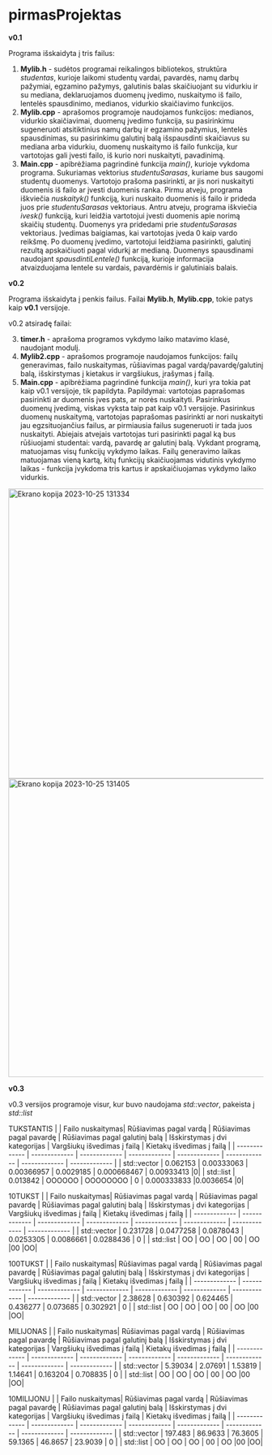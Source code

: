 # pirmasProjektas

**v0.1**

Programa išskaidyta į tris failus:

1. **Mylib.h** - sudėtos programai reikalingos bibliotekos, struktūra _studentas_, kurioje laikomi studentų vardai, pavardės, namų darbų pažymiai, egzamino pažymys, galutinis balas skaičiuojant su vidurkiu ir su mediana, deklaruojamos duomenų įvedimo, nuskaitymo iš failo, lentelės spausdinimo, medianos, vidurkio skaičiavimo funkcijos.
2. **Mylib.cpp** - aprašomos programoje naudojamos funkcijos: medianos, vidurkio skaičiavimai, duomenų įvedimo funkcija, su pasirinkimu sugeneruoti atsitiktinius namų darbų ir egzamino pažymius, lentelės spausdinimas, su pasirinkimu galutinį balą išspausdinti skaičiavus su mediana arba vidurkiu, duomenų nuskaitymo iš failo funkcija, kur vartotojas gali įvesti failo, iš kurio nori nuskaityti, pavadinimą.
3. **Main.cpp** - apibrėžiama pagrindinė funkcija _main()_, kurioje vykdoma programa. Sukuriamas vektorius _studentuSarasas_, kuriame bus saugomi studentų duomenys. Vartotojo prašoma pasirinkti, ar jis nori nuskaityti duomenis iš failo ar įvesti duomenis ranka. Pirmu atveju, programa iškviečia _nuskaityk()_ funkciją, kuri nuskaito duomenis iš failo ir prideda juos prie _studentuSarasas_ vektoriaus. Antru atveju, programa iškviečia _ivesk()_ funkciją, kuri leidžia vartotojui įvesti duomenis apie norimą skaičių studentų. Duomenys yra pridedami prie _studentuSarasas_ vektoriaus. Įvedimas baigiamas, kai vartotojas įveda 0 kaip vardo reikšmę. Po duomenų įvedimo, vartotojui leidžiama pasirinkti, galutinį rezultą apskaičiuoti pagal vidurkį ar medianą. Duomenys spausdinami naudojant _spausdintiLentele()_ funkciją, kurioje informacija atvaizduojama lentele su vardais, pavardėmis ir galutiniais balais.



**v0.2**

Programa išskaidyta į penkis failus. Failai **Mylib.h**, **Mylib.cpp**, tokie patys kaip **v0.1** versijoje.

v0.2 atsiradę failai:

3. **timer.h** - aprašoma programos vykdymo laiko matavimo klasė, naudojant modulį.
4. **Mylib2.cpp** - aprašomos programoje naudojamos funkcijos: failų generavimas, failo nuskaitymas, rūšiavimas pagal vardą/pavardę/galutinį balą, išskirstymas į kietakus ir vargšiukus, įrašymas į failą.
5. **Main.cpp** - apibrėžiama pagrindinė funkcija _main()_, kuri yra tokia pat kaip v0.1 versijoje, tik papildyta. Papildymai: vartotojas paprašomas pasirinkti ar duomenis įves pats, ar norės nuskaityti. Pasirinkus duomenų įvedimą, viskas vyksta taip pat kaip v0.1 versijoje. Pasirinkus duomenų nuskaitymą, vartotojas paprašomas pasirinkti ar nori nuskaityti jau egzsituojančius failus, ar pirmiausia failus sugeneruoti ir tada juos nuskaityti. Abiejais atvejais vartotojas turi pasirinkti pagal ką bus rūšiuojami studentai: vardą, pavardę ar galutinį balą. Vykdant programą, matuojamas visų funkcijų vykdymo laikas. Failų generavimo laikas matuojamas vieną kartą, kitų  funkcijų skaičiuojamas vidutinis vykdymo laikas - funkcija įvykdoma tris kartus ir apskaičiuojamas vykdymo laiko vidurkis. 

  

<img width="571" alt="Ekrano kopija 2023-10-25 131334" src="https://github.com/ievagud/pirmasProjektas/assets/144427953/c453235a-c684-478d-8d78-86c2f5efb19c">
<img width="588" alt="Ekrano kopija 2023-10-25 131405" src="https://github.com/ievagud/pirmasProjektas/assets/144427953/ee567ff6-2995-4114-8d12-942541916f33">


**v0.3**

v0.3 versijos programoje visur, kur buvo naudojama _std::vector<studentas>_, pakeista į _std::list<studentas>_

TUKSTANTIS
|         |  Failo nuskaitymas| Rūšiavimas pagal vardą | Rūšiavimas pagal pavardę | Rūšiavimas pagal galutinį balą | Išskirstymas į dvi kategorijas | Vargšiukų išvedimas į failą | Kietakų išvedimas į failą |
| ------------- | ------------- | ------------- | ------------- | ------------- | ------------- | ------------- | ------------- |
| std::vector <studentas>  |  0.062153 | 0.00333063  | 0.00366957  | 0.0029185  | 0.000668467  | 0.00933413  |0|
| std::list<studentas>  | 0.013842  | OOOOOO  | OOOOOOOO  | 0  | 0.000333833  |0.0036654  |0|

10TUKST
|         |  Failo nuskaitymas| Rūšiavimas pagal vardą | Rūšiavimas pagal pavardę | Rūšiavimas pagal galutinį balą | Išskirstymas į dvi kategorijas | Vargšiukų išvedimas į failą | Kietakų išvedimas į failą |
| ------------- | ------------- | ------------- | ------------- | ------------- | ------------- | ------------- | ------------- |
| std::vector <studentas>  |  0.231728 | 0.0477258  | 0.0878043 | 0.0253305  | 0.0086661  | 0.0288436 | 0 |
| std::list<studentas>  | OO  | OO | OO  | 00  | OO  |00  |OO|

100TUKST
|         |  Failo nuskaitymas| Rūšiavimas pagal vardą | Rūšiavimas pagal pavardę | Rūšiavimas pagal galutinį balą | Išskirstymas į dvi kategorijas | Vargšiukų išvedimas į failą | Kietakų išvedimas į failą |
| ------------- | ------------- | ------------- | ------------- | ------------- | ------------- | ------------- | ------------- |
| std::vector <studentas>  |  2.38628 | 0.630392  | 0.624465 | 0.436277  | 0.073685  | 0.302921 | 0 |
| std::list<studentas>  | OO  | OO | OO  | 00  | OO  |00  |OO|


MILIJONAS
|         |  Failo nuskaitymas| Rūšiavimas pagal vardą | Rūšiavimas pagal pavardę | Rūšiavimas pagal galutinį balą | Išskirstymas į dvi kategorijas | Vargšiukų išvedimas į failą | Kietakų išvedimas į failą |
| ------------- | ------------- | ------------- | ------------- | ------------- | ------------- | ------------- | ------------- |
| std::vector <studentas>  |  5.39034 | 2.07691  | 1.53819 | 1.14641  | 0.163204  | 0.708835 | 0 |
| std::list<studentas>  | OO  | OO | OO  | 00  | OO  |00  |OO|


10MILIJONU
|         |  Failo nuskaitymas| Rūšiavimas pagal vardą | Rūšiavimas pagal pavardę | Rūšiavimas pagal galutinį balą | Išskirstymas į dvi kategorijas | Vargšiukų išvedimas į failą | Kietakų išvedimas į failą |
| ------------- | ------------- | ------------- | ------------- | ------------- | ------------- | ------------- | ------------- |
| std::vector <studentas>  |  197.483 | 86.9633  | 76.3605 | 59.1365  | 46.8657  | 23.9039 | 0 |
| std::list<studentas>  | OO  | OO | OO  | 00  | OO  |00  |OO|
